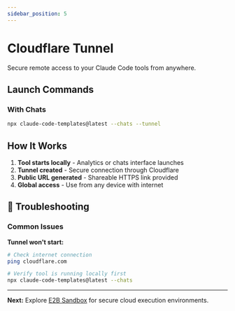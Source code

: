 ```yaml
---
sidebar_position: 5
---
```


# Cloudflare Tunnel

Secure remote access to your Claude Code tools from anywhere.

## Launch Commands

### With Chats
```bash
npx claude-code-templates@latest --chats --tunnel
```

## How It Works

1. **Tool starts locally** - Analytics or chats interface launches
2. **Tunnel created** - Secure connection through Cloudflare
3. **Public URL generated** - Shareable HTTPS link provided
4. **Global access** - Use from any device with internet

## 🔧 Troubleshooting

### Common Issues

**Tunnel won't start:**
```bash
# Check internet connection
ping cloudflare.com

# Verify tool is running locally first
npx claude-code-templates@latest --chats
```

---

**Next:** Explore [E2B Sandbox](./sandbox) for secure cloud execution environments.